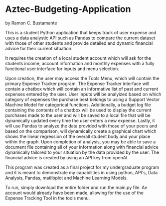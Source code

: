 # Aztec-Budgeting-Application
by Ramon C. Bustamante

This is a student Python application that keeps track of user expense and uses a data analystic API such as Pandas to compare the current dataset with those of other students and provide detailed and dynamic financial advice for their current situation. 

It requires the creation of a local student account which will ask for the students income, account information and monthly expenses with a fully functional user interface for inputs and menu selection. 

Upon creation, the user may access the Tools Menu, which will contain the primary Expense Tracker program. The Expense Tracker interface will contain a chatbox which will contain an informative list of past and current expenses entered by the user. User inputs will be analyized based on which category of expenses the purchase best belongs to using a Support Vector Machine Model for categorical functions. Additionally, a budget log file containing the contents of a chatbox will be used to display the current purchases made to the user and will be saved to a local file that will be dynamically updated every time the user enters a new expense. Lastly, it will use Pandas to analyze the data provided with those of your peers and based on the comparison, will dynamically create a graphical chart which shows the linear regression of the overall student body and your place within the graph. Upon completion of analysis, you may be able to save a document file containing all of your information along with financial advice dynamically tailored to your situation by the data provided by the user. The financial advice is created by using an API key from openAI.

This program was created as a final project for my undergraduate program and it is meant to demonstrate my capabilities in using python, API's, Data Analysis, Pandas, matlibplot and Machine Learning Models. 

To run, simply download the entire folder and  run the main.py file. An account would already have been made, allowing for the use of the Expense Tracking Tool in the tools menu.
